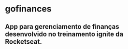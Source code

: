 <h1>gofinances</h1>

## App para gerenciamento de finanças desenvolvido no treinamento ignite da Rocketseat.